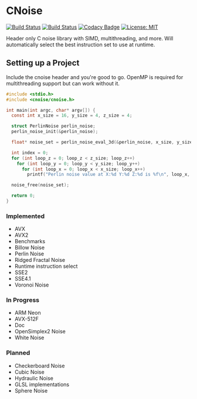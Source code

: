 # CNoise

[![Build Status](https://github.com/Zalrioth/cnoise/workflows/CI/badge.svg)](https://github.com/Zalrioth/cnoise/commits/master)
[![Build Status](https://travis-ci.org/Zalrioth/cnoise.svg?branch=master)](https://travis-ci.org/Zalrioth/cnoise)
[![Codacy Badge](https://api.codacy.com/project/badge/Grade/cec66d7aa0304d15ade4ac7b8a0aff95)](https://www.codacy.com/manual/Zalrioth/cnoise?utm_source=github.com&amp;utm_medium=referral&amp;utm_content=Zalrioth/cnoise&amp;utm_campaign=Badge_Grade)
[![License: MIT](https://img.shields.io/badge/License-MIT-yellow.svg)](https://opensource.org/licenses/MIT)

Header only C noise library with SIMD, multithreading, and more. Will automatically select the best instruction set to use at runtime.

## Setting up a Project

Include the cnoise header and you're good to go. OpenMP is required for multithreading support but can work without it.

```c
#include <stdio.h>
#include <cnoise/cnoise.h>

int main(int argc, char* argv[]) {
  const int x_size = 16, y_size = 4, z_size = 4;

  struct PerlinNoise perlin_noise;
  perlin_noise_init(&perlin_noise);

  float* noise_set = perlin_noise_eval_3d(&perlin_noise, x_size, y_size, z_size);

  int index = 0;
  for (int loop_z = 0; loop_z < z_size; loop_z++)
    for (int loop_y = 0; loop_y < y_size; loop_y++)
      for (int loop_x = 0; loop_x < x_size; loop_x++)
        printf("Perlin noise value at X:%d Y:%d Z:%d is %f\n", loop_x, loop_y, loop_z, noise_set[index++]);

  noise_free(noise_set);

  return 0;
}


```

### Implemented

* AVX
* AVX2
* Benchmarks
* Billow Noise
* Perlin Noise
* Ridged Fractal Noise
* Runtime instruction select
* SSE2
* SSE4.1
* Voronoi Noise

### In Progress

* ARM Neon
* AVX-512F
* Doc
* OpenSimplex2 Noise
* White Noise

### Planned

* Checkerboard Noise
* Cubic Noise
* Hydraulic Noise
* GLSL implementations
* Sphere Noise
